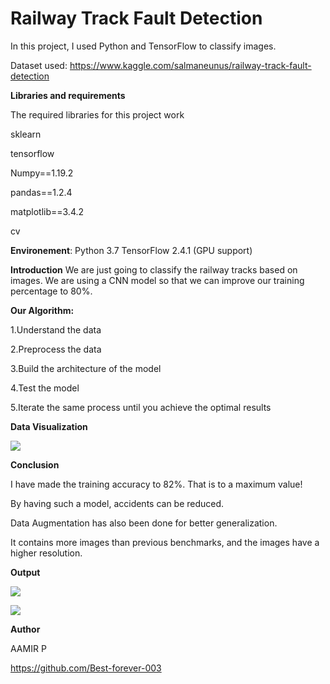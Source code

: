 # Railway Track Fault Detection

In this project, I used Python and TensorFlow to classify images.

Dataset used: https://www.kaggle.com/salmaneunus/railway-track-fault-detection

<b>Libraries and requirements</b>

The required libraries for this project work

sklearn


tensorflow


Numpy==1.19.2


pandas==1.2.4


matplotlib==3.4.2


cv


<b>Environement</b>: Python 3.7 TensorFlow 2.4.1 (GPU support)

<b>Introduction</b>
We are just going to classify the railway tracks based on images. We are using a CNN model so that we can improve our training percentage to 80%.

<b>Our Algorithm:</b>

1.Understand the data

2.Preprocess the data

3.Build the architecture of the model

4.Test the model

5.Iterate the same process until you achieve the optimal results

<b>Data Visualization</b>



![](https://github.com/Best-forever-003/ML-ProjectKart/blob/main/Railway%20Track%20Fault%20Detection/Images/Graph.jpeg)




<b>Conclusion</b>

I have made the training accuracy to 82%. That is to a maximum value!

By having such a model, accidents can be reduced.

Data Augmentation has also been done for better generalization.

It contains more images than previous benchmarks, and the images have a higher resolution.

<b>Output</b>

![](https://github.com/Best-forever-003/ML-ProjectKart/blob/main/Railway%20Track%20Fault%20Detection/Images/output1.jpeg)

![](https://github.com/Best-forever-003/ML-ProjectKart/blob/main/Railway%20Track%20Fault%20Detection/Images/output2.jpeg)

<b>Author</b>

AAMIR P

https://github.com/Best-forever-003
